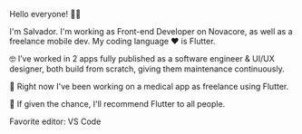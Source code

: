 Hello everyone! 👋:grinning: 

I'm Salvador. I'm working as Front-end Developer on Novacore, as well as a freelance mobile dev. My coding language :heart: is Flutter. 

:nerd_face: I’ve worked in 2 apps fully published as a software engineer & UI/UX designer, both build from scratch, giving them maintenance continuously.

:iphone: Right now I've been working on a medical app as freelance using Flutter.

💬 If given the chance, I'll recommend Flutter to all people.

Favorite editor: VS Code

